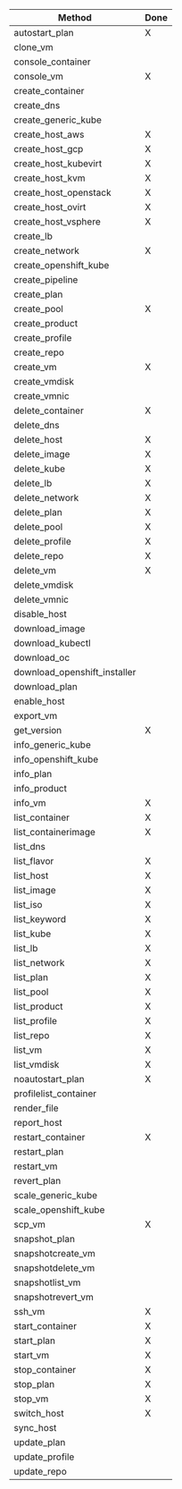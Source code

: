 |Method                       |Done  |
|---------------------------- |------|
|autostart_plan               | X    |
|clone_vm                     |      |
|console_container            |      |
|console_vm                   | X    |
|create_container             |      |
|create_dns                   |      |
|create\_generic_kube         |      |
|create\_host_aws             | X    |
|create\_host_gcp             | X    |
|create\_host_kubevirt        | X    |
|create\_host_kvm             | X    |
|create\_host_openstack       | X    |
|create\_host_ovirt           | X    |
|create\_host_vsphere         | X    |
|create_lb                    |      |
|create_network               | X    |
|create\_openshift_kube       |      |
|create_pipeline              |      |
|create_plan                  |      |
|create_pool                  | X    |
|create_product               |      |
|create_profile               |      |
|create_repo                  |      |
|create_vm                    | X    |
|create_vmdisk                |      |
|create_vmnic                 |      |
|delete_container             | X    |
|delete_dns                   |      |
|delete_host                  | X    |
|delete_image                 | X    |
|delete_kube                  | X    |
|delete_lb                    | X    |
|delete_network               | X    |
|delete_plan                  | X    |
|delete_pool                  | X    |
|delete_profile               | X    |
|delete_repo                  | X    |
|delete_vm                    | X    |
|delete_vmdisk                |      |
|delete_vmnic                 |      |
|disable_host                 |      |
|download_image               |      |
|download_kubectl             |      |
|download_oc                  |      |
|download\_openshift_installer|      |
|download_plan                |      |
|enable_host                  |      |
|export_vm                    |      |
|get_version                  | X    |
|info\_generic_kube           |      |
|info\_openshift_kube         |      |
|info_plan                    |      |
|info_product                 |      |
|info_vm                      | X    |
|list_container               | X    |
|list_containerimage          | X    |
|list_dns                     |      |
|list_flavor                  | X    |
|list_host                    | X    |
|list_image                   | X    |
|list_iso                     | X    |
|list_keyword                 | X    |
|list_kube                    | X    |
|list_lb                      | X    |
|list_network                 | X    |
|list_plan                    | X    |
|list_pool                    | X    |
|list_product                 | X    |
|list_profile                 | X    |
|list_repo                    | X    |
|list_vm                      | X    |
|list_vmdisk                  | X    |
|noautostart_plan             | X    |
|profilelist_container        |      |
|render_file                  |      |
|report_host                  |      |
|restart_container            | X    |
|restart_plan                 |      |
|restart_vm                   |      |
|revert_plan                  |      |
|scale\_generic_kube          |      |
|scale\_openshift_kube        |      |
|scp_vm                       |  X   |
|snapshot_plan                |      |
|snapshotcreate_vm            |      |
|snapshotdelete_vm            |      |
|snapshotlist_vm              |      |
|snapshotrevert_vm            |      |
|ssh_vm                       |   X  |
|start_container              |   X  |
|start_plan                   |   X  |
|start_vm                     |   X  |
|stop_container               |   X  |
|stop_plan                    |   X  |
|stop_vm                      |   X  |
|switch_host                  |   X  |
|sync_host                    |      |
|update_plan                  |      |
|update_profile               |      |
|update_repo                  |      |
